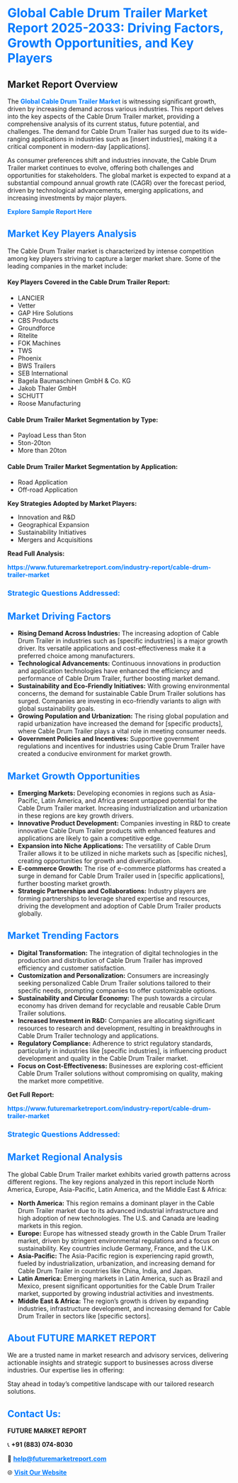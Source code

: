 <h1 style="color: #007BFF;">Global Cable Drum Trailer Market Report 2025-2033: Driving Factors, Growth Opportunities, and Key Players</h1>

<section id="overview">
<h2>Market Report Overview</h2>
<p>The <a href="https://www.futuremarketreport.com/industry-report/cable-drum-trailer-market" style="color: #007BFF; text-decoration: none;"><strong>Global Cable Drum Trailer Market</strong></a> is witnessing significant growth, driven by increasing demand across various industries. This report delves into the key aspects of the Cable Drum Trailer market, providing a comprehensive analysis of its current status, future potential, and challenges. The demand for Cable Drum Trailer has surged due to its wide-ranging applications in industries such as [insert industries], making it a critical component in modern-day [applications].</p>
<p>As consumer preferences shift and industries innovate, the Cable Drum Trailer market continues to evolve, offering both challenges and opportunities for stakeholders. The global market is expected to expand at a substantial compound annual growth rate (CAGR) over the forecast period, driven by technological advancements, emerging applications, and increasing investments by major players.</p>
</section>

<section id="overview">
<p><a href="https://www.futuremarketreport.com/request-sample/reportId=42698" style="color: #007BFF; text-decoration: none;"><strong>Explore Sample Report Here</strong></a></p>
</section>

<section id="key-players">
<h2 style="color: #007BFF;">Market Key Players Analysis</h2>
<p>The Cable Drum Trailer market is characterized by intense competition among key players striving to capture a larger market share. Some of the leading companies in the market include:</p>
<h4>Key Players Covered in the Cable Drum Trailer Report:</h4>
<ul><li>LANCIER</li><li>Vetter</li><li>GAP Hire Solutions</li><li>CBS Products</li><li>Groundforce</li><li>Ritelite</li><li>FOK Machines</li><li>TWS</li><li>Phoenix</li><li>BWS Trailers</li><li>SEB International</li><li>Bagela Baumaschinen GmbH &amp; Co. KG</li><li>Jakob Thaler GmbH</li><li>SCHUTT</li><li>Roose Manufacturing</li></ul>
<h4>Cable Drum Trailer Market Segmentation by Type:</h4>
<ul><li>Payload Less than 5ton</li><li>5ton-20ton</li><li>More than 20ton</li></ul>

<h4>Cable Drum Trailer Market Segmentation by Application:</h4>
<ul><li>Road Application</li><li>Off-road Application</li></ul>
<p><strong>Key Strategies Adopted by Market Players:</strong></p>
<ul>
<li>Innovation and R&D</li>
<li>Geographical Expansion</li>
<li>Sustainability Initiatives</li>
<li>Mergers and Acquisitions</li>
</ul>
</section>

<section>
<p><strong>Read Full Analysis: </strong></p><a href="https://www.futuremarketreport.com/industry-report/cable-drum-trailer-market" style="color: #007BFF; text-decoration: none;"><strong>https://www.futuremarketreport.com/industry-report/cable-drum-trailer-market</strong></a>
<h3 style="color: #007BFF;">Strategic Questions Addressed:</h3>
</section>

<section id="driving-factors">
<h2 style="color: #007BFF;">Market Driving Factors</h2>
<ul>
<li><strong>Rising Demand Across Industries:</strong> The increasing adoption of Cable Drum Trailer in industries such as [specific industries] is a major growth driver. Its versatile applications and cost-effectiveness make it a preferred choice among manufacturers.</li>
<li><strong>Technological Advancements:</strong> Continuous innovations in production and application technologies have enhanced the efficiency and performance of Cable Drum Trailer, further boosting market demand.</li>
<li><strong>Sustainability and Eco-Friendly Initiatives:</strong> With growing environmental concerns, the demand for sustainable Cable Drum Trailer solutions has surged. Companies are investing in eco-friendly variants to align with global sustainability goals.</li>
<li><strong>Growing Population and Urbanization:</strong> The rising global population and rapid urbanization have increased the demand for [specific products], where Cable Drum Trailer plays a vital role in meeting consumer needs.</li>
<li><strong>Government Policies and Incentives:</strong> Supportive government regulations and incentives for industries using Cable Drum Trailer have created a conducive environment for market growth.</li>
</ul>
</section>

<section id="growth-opportunities">
<h2 style="color: #007BFF;">Market Growth Opportunities</h2>
<ul>
<li><strong>Emerging Markets:</strong> Developing economies in regions such as Asia-Pacific, Latin America, and Africa present untapped potential for the Cable Drum Trailer market. Increasing industrialization and urbanization in these regions are key growth drivers.</li>
<li><strong>Innovative Product Development:</strong> Companies investing in R&D to create innovative Cable Drum Trailer products with enhanced features and applications are likely to gain a competitive edge.</li>
<li><strong>Expansion into Niche Applications:</strong> The versatility of Cable Drum Trailer allows it to be utilized in niche markets such as [specific niches], creating opportunities for growth and diversification.</li>
<li><strong>E-commerce Growth:</strong> The rise of e-commerce platforms has created a surge in demand for Cable Drum Trailer used in [specific applications], further boosting market growth.</li>
<li><strong>Strategic Partnerships and Collaborations:</strong> Industry players are forming partnerships to leverage shared expertise and resources, driving the development and adoption of Cable Drum Trailer products globally.</li>
</ul>
</section>

<section id="trending-factors">
<h2 style="color: #007BFF;">Market Trending Factors</h2>
<ul>
<li><strong>Digital Transformation:</strong> The integration of digital technologies in the production and distribution of Cable Drum Trailer has improved efficiency and customer satisfaction.</li>
<li><strong>Customization and Personalization:</strong> Consumers are increasingly seeking personalized Cable Drum Trailer solutions tailored to their specific needs, prompting companies to offer customizable options.</li>
<li><strong>Sustainability and Circular Economy:</strong> The push towards a circular economy has driven demand for recyclable and reusable Cable Drum Trailer solutions.</li>
<li><strong>Increased Investment in R&D:</strong> Companies are allocating significant resources to research and development, resulting in breakthroughs in Cable Drum Trailer technology and applications.</li>
<li><strong>Regulatory Compliance:</strong> Adherence to strict regulatory standards, particularly in industries like [specific industries], is influencing product development and quality in the Cable Drum Trailer market.</li>
<li><strong>Focus on Cost-Effectiveness:</strong> Businesses are exploring cost-efficient Cable Drum Trailer solutions without compromising on quality, making the market more competitive.</li>
</ul>
</section>

<section>
<p><strong>Get Full Report: </strong></p><a href="https://www.futuremarketreport.com/industry-report/cable-drum-trailer-market" style="color: #007BFF; text-decoration: none;"><strong>https://www.futuremarketreport.com/industry-report/cable-drum-trailer-market</strong></a>
<h3 style="color: #007BFF;">Strategic Questions Addressed:</h3>
</section>


<section id="regional-analysis">
<h2 style="color: #007BFF;">Market Regional Analysis</h2>
<p>The global Cable Drum Trailer market exhibits varied growth patterns across different regions. The key regions analyzed in this report include North America, Europe, Asia-Pacific, Latin America, and the Middle East & Africa:</p>
<ul>
<li><strong>North America:</strong> This region remains a dominant player in the Cable Drum Trailer market due to its advanced industrial infrastructure and high adoption of new technologies. The U.S. and Canada are leading markets in this region.</li>
<li><strong>Europe:</strong> Europe has witnessed steady growth in the Cable Drum Trailer market, driven by stringent environmental regulations and a focus on sustainability. Key countries include Germany, France, and the U.K.</li>
<li><strong>Asia-Pacific:</strong> The Asia-Pacific region is experiencing rapid growth, fueled by industrialization, urbanization, and increasing demand for Cable Drum Trailer in countries like China, India, and Japan.</li>
<li><strong>Latin America:</strong> Emerging markets in Latin America, such as Brazil and Mexico, present significant opportunities for the Cable Drum Trailer market, supported by growing industrial activities and investments.</li>
<li><strong>Middle East & Africa:</strong> The region’s growth is driven by expanding industries, infrastructure development, and increasing demand for Cable Drum Trailer in sectors like [specific sectors].</li>
</ul>
</section>

<footer>
<h2 style="color: #007BFF;">About FUTURE MARKET REPORT</h2>
<p>We are a trusted name in market research and advisory services, delivering actionable insights and strategic support to businesses across diverse industries. Our expertise lies in offering:</p>

<p>Stay ahead in today’s competitive landscape with our tailored research solutions.</p>

<h2 style="color: #007BFF;">Contact Us:</h2>
<p><strong>FUTURE MARKET REPORT</strong></p>
<p>📞 <strong>+91 (883) 074-8030</strong></p>
<p>📧 <strong><a href="mailto:help@futuremarketreport.com" style="color: #007BFF;">help@futuremarketreport.com</a></strong></p>
<p>🌐 <strong><a href="https://www.futuremarketreport.com/" style="color: #007BFF;">Visit Our Website</a></strong></p>
</footer>